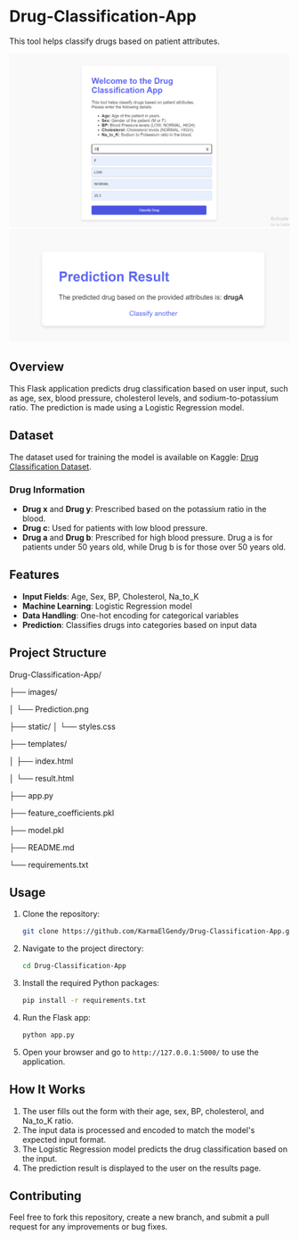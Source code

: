 # Drug-Classification-App
This tool helps classify drugs based on patient attributes. 

![Prediction](https://github.com/KarmaElGendy/Drug-Classification-App/blob/main/images/Prediction.png)
![Result](https://github.com/KarmaElGendy/Drug-Classification-App/blob/main/images/Result.png)


## Overview

This Flask application predicts drug classification based on user input, such as age, sex, blood pressure, cholesterol levels, and sodium-to-potassium ratio. The prediction is made using a Logistic Regression model.

## Dataset

The dataset used for training the model is available on Kaggle: [Drug Classification Dataset](https://www.kaggle.com/datasets/prathamtripathi/drug-classification).

### Drug Information

- **Drug x** and **Drug y**: Prescribed based on the potassium ratio in the blood.
- **Drug c**: Used for patients with low blood pressure.
- **Drug a** and **Drug b**: Prescribed for high blood pressure. Drug a is for patients under 50 years old, while Drug b is for those over 50 years old.

## Features

- **Input Fields**: Age, Sex, BP, Cholesterol, Na_to_K
- **Machine Learning**: Logistic Regression model
- **Data Handling**: One-hot encoding for categorical variables
- **Prediction**: Classifies drugs into categories based on input data

## Project Structure

Drug-Classification-App/

├── images/

│   └── Prediction.png

├── static/
│   └── styles.css

├── templates/

│   ├── index.html

│   └── result.html

├── app.py

├── feature_coefficients.pkl

├── model.pkl

├── README.md

└── requirements.txt


## Usage

1. Clone the repository:

    ```bash
    git clone https://github.com/KarmaElGendy/Drug-Classification-App.git
    ```

2. Navigate to the project directory:

    ```bash
    cd Drug-Classification-App
    ```

3. Install the required Python packages:

    ```bash
    pip install -r requirements.txt
    ```

4. Run the Flask app:

    ```bash
    python app.py
    ```

5. Open your browser and go to `http://127.0.0.1:5000/` to use the application.

## How It Works

1. The user fills out the form with their age, sex, BP, cholesterol, and Na_to_K ratio.
2. The input data is processed and encoded to match the model's expected input format.
3. The Logistic Regression model predicts the drug classification based on the input.
4. The prediction result is displayed to the user on the results page.

## Contributing

Feel free to fork this repository, create a new branch, and submit a pull request for any improvements or bug fixes.


